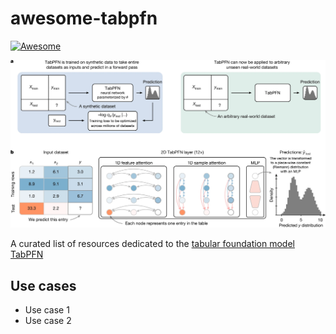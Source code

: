 # awesome-tabpfn

[![Awesome](https://cdn.rawgit.com/sindresorhus/awesome/d7305f38d29fed78fa85652e3a63e154dd8e8829/media/badge.svg)](https://github.com/sindresorhus/awesome)


<img src="tabpfn_summary.webp" width="650" alt="TabPFN Summary">

A curated list of resources dedicated to the [tabular foundation model TabPFN](https://www.nature.com/articles/s41586-024-08328-6)

## Use cases

* Use case 1
* Use case 2

